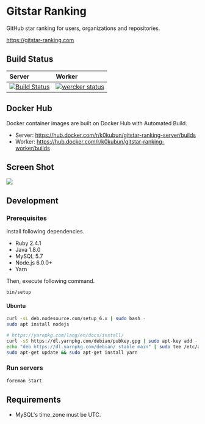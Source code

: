 # Gitstar Ranking

GitHub star ranking for users, organizations and repositories.

https://gitstar-ranking.com

## Build Status

| Server | Worker |
|:-------|:-------|
| [![Build Status](https://travis-ci.org/k0kubun/gitstar-ranking.svg?branch=master)](https://travis-ci.org/k0kubun/gitstar-ranking) | [![wercker status](https://app.wercker.com/status/4f1170bbabcfa8b28e379746dff4e167/s/master "wercker status")](https://app.wercker.com/project/byKey/4f1170bbabcfa8b28e379746dff4e167) |

## Docker Hub

Docker container images are built on Docker Hub with Automated Build.

* Server: https://hub.docker.com/r/k0kubun/gitstar-ranking-server/builds
* Worker: https://hub.docker.com/r/k0kubun/gitstar-ranking-worker/builds

## Screen Shot

[![](http://i.gyazo.com/c737a76774886f59ba73215c01e5d053.png)](http://githubranking.com)

## Development

### Prerequisites

Install following dependencies.

- Ruby 2.4.1
- Java 1.8.0
- MySQL 5.7
- Node.js 6.0.0+
- Yarn

Then, execute following command.

```
bin/setup
```

#### Ubuntu

```bash
curl -sL deb.nodesource.com/setup_6.x | sudo bash -
sudo apt install nodejs

# https://yarnpkg.com/lang/en/docs/install/
curl -sS https://dl.yarnpkg.com/debian/pubkey.gpg | sudo apt-key add -
echo "deb https://dl.yarnpkg.com/debian/ stable main" | sudo tee /etc/apt/sources.list.d/yarn.list
sudo apt-get update && sudo apt-get install yarn
```

### Run servers

```sh
foreman start
```

## Requirements

- MySQL's time\_zone must be UTC.

